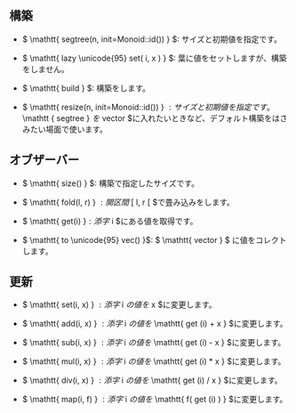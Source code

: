 ## 構築

- $ \mathtt{ segtree(n, init=Monoid::id()) } $: サイズと初期値を指定です。

- $ \mathtt{ lazy \unicode{95} set( i, x ) } $: 葉に値をセットしますが、構築をしません。

- $ \mathtt{ build } $: 構築をします。

- $ \mathtt{ resize(n, init=Monoid::id()) } $: サイズと初期値を指定です。$ \mathtt { segtree } $を$ vector $に入れたいときなど、デフォルト構築をはさみたい場面で使います。


## オブザーバー

- $ \mathtt{ size() } $: 構築で指定したサイズです。

- $ \mathtt{ fold(l, r) } $: 開区間$ [ l, r [ $で畳み込みをします。

- $ \mathtt{ get(i) }$: 添字$ i $にある値を取得です。

- $ \mathtt{ to \unicode{95} vec() }$: $ \mathtt{ vector } $ に値をコレクトします。


## 更新

- $ \mathtt{ set(i, x) } $: 添字$ i $の値を$ x $に変更します。

- $ \mathtt{ add(i, x) } $: 添字$ i $の値を$ \mathtt{ get (i) + x } $に変更します。

- $ \mathtt{ sub(i, x) } $: 添字$ i $の値を$ \mathtt{ get (i) - x } $に変更します。

- $ \mathtt{ mul(i, x) } $: 添字$ i $の値を$ \mathtt{ get (i) * x } $に変更します。

- $ \mathtt{ div(i, x) } $: 添字$ i $の値を$ \mathtt{ get (i) / x } $に変更します。

- $ \mathtt{ map(i, f) } $: 添字$ i $の値を$ \mathtt{ f( get (i) ) } $に変更します。

